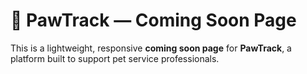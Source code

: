# 🐾 PawTrack — Coming Soon Page

This is a lightweight, responsive **coming soon page** for **PawTrack**, a platform built to support pet service professionals.
